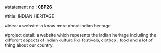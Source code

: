 #statement no :
<b>CBP26</b>

#title:
INDIAN HERITAGE
  
#idea:
a website to know more about indian heritage
  
#project detail:
a website which repesents the indian heritage including the different aspects of indian culture like festivals, clothes , food and a lot of thing about our country.
